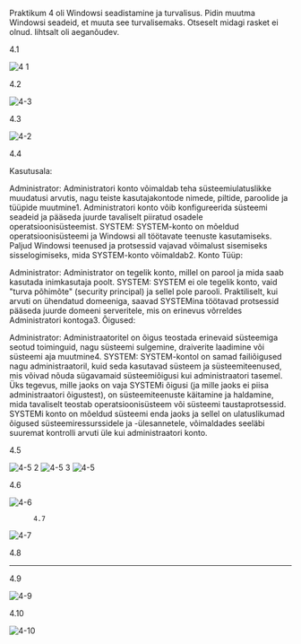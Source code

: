 Praktikum 4 oli Windowsi seadistamine ja turvalisus. Pidin muutma Windowsi seadeid, et muuta see turvalisemaks. Otseselt midagi rasket ei olnud. lihtsalt oli aeganõudev.


4.1


![4 1](https://github.com/daum88/opsys2023/assets/68275432/3078e325-180f-4439-a37a-3d5909254b66)



4.2



![4-3](https://github.com/daum88/opsys2023/assets/68275432/5da0a99a-2244-49d5-ae5b-5b310e1f9468)



4.3


![4-2](https://github.com/daum88/opsys2023/assets/68275432/90c2f38c-df73-44f7-b081-6114e22c0cb3)

4.4

Kasutusala:

Administrator: Administratori konto võimaldab teha süsteemiulatuslikke muudatusi arvutis, nagu teiste kasutajakontode nimede, piltide, paroolide ja tüüpide muutmine​1​. Administratori konto võib konfigureerida süsteemi seadeid ja pääseda juurde tavaliselt piiratud osadele operatsioonisüsteemist.
SYSTEM: SYSTEM-konto on mõeldud operatsioonisüsteemi ja Windowsi all töötavate teenuste kasutamiseks. Paljud Windowsi teenused ja protsessid vajavad võimalust sisemiseks sisselogimiseks, mida SYSTEM-konto võimaldab​2​.
Konto Tüüp:

Administrator: Administrator on tegelik konto, millel on parool ja mida saab kasutada inimkasutaja poolt.
SYSTEM: SYSTEM ei ole tegelik konto, vaid "turva põhimõte" (security principal) ja sellel pole parooli. Praktiliselt, kui arvuti on ühendatud domeeniga, saavad SYSTEMina töötavad protsessid pääseda juurde domeeni serveritele, mis on erinevus võrreldes Administratori kontoga​3​.
Õigused:

Administrator: Administraatoritel on õigus teostada erinevaid süsteemiga seotud toiminguid, nagu süsteemi sulgemine, draiverite laadimine või süsteemi aja muutmine​4​.
SYSTEM: SYSTEM-kontol on samad failiõigused nagu administraatoril, kuid seda kasutavad süsteem ja süsteemiteenused, mis võivad nõuda sügavamaid süsteemiõigusi kui administraatori tasemel.
Üks tegevus, mille jaoks on vaja SYSTEMi õigusi (ja mille jaoks ei piisa administraatori õigustest), on süsteemiteenuste käitamine ja haldamine, mida tavaliselt teostab operatsioonisüsteem või süsteemi taustaprotsessid. SYSTEMi konto on mõeldud süsteemi enda jaoks ja sellel on ulatuslikumad õigused süsteemiressurssidele ja -ülesannetele, võimaldades seeläbi suuremat kontrolli arvuti üle kui administraatori konto.




4.5



![4-5 2](https://github.com/daum88/opsys2023/assets/68275432/4ff5f5fb-7956-4535-8b85-a50edb898721)
![4-5 3](https://github.com/daum88/opsys2023/assets/68275432/dcdd5ac7-7f57-41e2-9818-876789f3d910)
![4-5](https://github.com/daum88/opsys2023/assets/68275432/cbe7e7c8-bb59-479d-998b-db61942b9971)


4.6



![4-6](https://github.com/daum88/opsys2023/assets/68275432/5d23b1a2-2cd9-47f6-989c-6e612674b04f)



          
          
          4.7





![4-7](https://github.com/daum88/opsys2023/assets/68275432/54648c55-504e-49c3-a0c1-7425559422a2)



4.8

-------

4.9


![4-9](https://github.com/daum88/opsys2023/assets/68275432/6c5c07f4-d640-491b-9f03-a62f571c327d)




4.10



![4-10](https://github.com/daum88/opsys2023/assets/68275432/4aae7cfe-63b0-470a-b4c0-3d555ed5cdd8)
